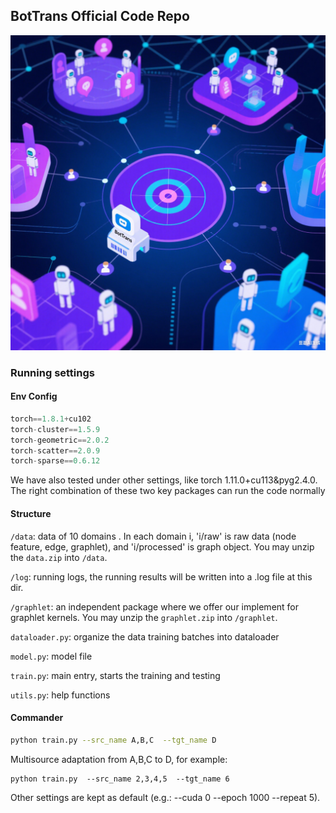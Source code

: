 ## BotTrans Official Code Repo

![Transfer Bot Knowledge across Social Networks (by DouBao)](./assets/bottrans.png)

### Running settings

#### Env Config

```python
torch==1.8.1+cu102
torch-cluster==1.5.9
torch-geometric==2.0.2
torch-scatter==2.0.9
torch-sparse==0.6.12
```

We have also tested under other settings, like torch 1.11.0+cu113&pyg2.4.0. The right combination of these two key packages can run the code normally

#### Structure

`/data`:   data of 10 domains . In each domain i, 'i/raw' is raw data (node feature, edge, graphlet), and 'i/processed' is graph object. You may unzip the `data.zip` into `/data`. 

`/log`: running logs, the running results will be written into a .log file at this dir.

`/graphlet`: an independent package where we offer our implement for graphlet kernels. You may unzip the `graphlet.zip` into `/graphlet`. 

`dataloader.py`: organize the data training batches into dataloader

`model.py`: model file

`train.py`: main entry, starts the training and testing

`utils.py`: help functions



#### Commander

```bash
python train.py --src_name A,B,C  --tgt_name D
```

Multisource adaptation from A,B,C to D, for example:

```
python train.py  --src_name 2,3,4,5  --tgt_name 6
```

Other settings are kept as default (e.g.: --cuda 0 --epoch 1000  --repeat 5).
